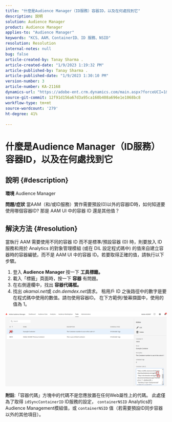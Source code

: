 ```yaml
---
title: "什麼是Audience Manager（ID服務）容器ID，以及在何處找到它"
description: 說明
solution: Audience Manager
product: Audience Manager
applies-to: "Audience Manager"
keywords: "KCS、AAM、ContainerID、ID 服務、NSID"
resolution: Resolution
internal-notes: null
bug: false
article-created-by: Tanay Sharma .
article-created-date: "1/9/2023 1:19:32 PM"
article-published-by: Tanay Sharma .
article-published-date: "1/9/2023 1:30:10 PM"
version-number: 3
article-number: KA-21168
dynamics-url: "https://adobe-ent.crm.dynamics.com/main.aspx?forceUCI=1&pagetype=entityrecord&etn=knowledgearticle&id=af73203e-2090-ed11-aad1-6045bd006793"
source-git-commit: 12f91d156a67d3a95ca160b408a696e1e1068bc8
workflow-type: tm+mt
source-wordcount: '279'
ht-degree: 41%

---
```


# 什麼是Audience Manager（ID服務）容器ID，以及在何處找到它

## 說明 {#description}

<b>環境</b>
Audience Manager


<b>問題/症狀</b>
當AAM（和/或ID服務）實作需要預設(0)以外的容器ID時，如何知道要使用哪個容器ID? 那是 AAM UI 中的容器 ID 還是其他值？


## 解決方法 {#resolution}


當執行 AAM 需要使用不同的容器 ID 而不是標準/預設容器 (0) 時，則要放入 ID 服務和用於 Analytics 的對象管理模組 (或在 DIL 設定程式碼中) 的值來自建立容器時的容器編號，而不是 AAM UI 中的容器 ID。若要取得正確的值，請執行以下步驟。

1. 登入 <b>Audience Manager </b>按一下 <b>工具</b><b>標籤。</b>
2. 載入「標籤」頁面時，按一下 <b>容器</b> 有問題。
3. 在右側邊欄中，找出 <b>容器代碼框。</b>
4. 找出 *akamai.net*&#x200B;或 *cdn.demdex.net*&#x200B;請求。 租用戶 ID 之後路徑中的數字是要在程式碼中使用的數值。請勿使用容器ID。 在下方範例/螢幕擷圖中，使用的值為 1。


![](assets/4768ad75-347c-ed11-81ac-6045bd006a22.png)

<b>附註</b>:「容器代碼」方塊中的代碼不是您應放置在任何Web屬性上的代碼。 此處僅為了取得 `idSyncContainerID` ID服務的設定， `containerNSID` Analytics的Audience Management模組值，或 `containerNSID` 值（若需要預設ID同步容器以外的其他項目）。


